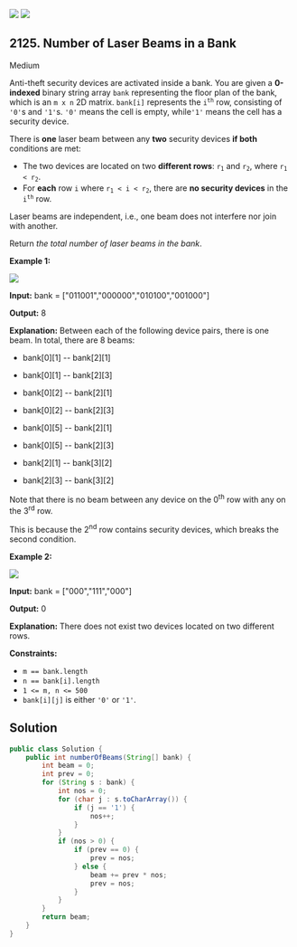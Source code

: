 [![](https://img.shields.io/github/stars/javadev/LeetCode-in-Java?label=Stars&style=flat-square)](https://github.com/javadev/LeetCode-in-Java)
[![](https://img.shields.io/github/forks/javadev/LeetCode-in-Java?label=Fork%20me%20on%20GitHub%20&style=flat-square)](https://github.com/javadev/LeetCode-in-Java/fork)

## 2125\. Number of Laser Beams in a Bank

Medium

Anti-theft security devices are activated inside a bank. You are given a **0-indexed** binary string array `bank` representing the floor plan of the bank, which is an `m x n` 2D matrix. `bank[i]` represents the <code>i<sup>th</sup></code> row, consisting of `'0'`s and `'1'`s. `'0'` means the cell is empty, while`'1'` means the cell has a security device.

There is **one** laser beam between any **two** security devices **if both** conditions are met:

*   The two devices are located on two **different rows**: <code>r<sub>1</sub></code> and <code>r<sub>2</sub></code>, where <code>r<sub>1</sub> < r<sub>2</sub></code>.
*   For **each** row `i` where <code>r<sub>1</sub> < i < r<sub>2</sub></code>, there are **no security devices** in the <code>i<sup>th</sup></code> row.

Laser beams are independent, i.e., one beam does not interfere nor join with another.

Return _the total number of laser beams in the bank_.

**Example 1:**

![](https://assets.leetcode.com/uploads/2021/12/24/laser1.jpg)

**Input:** bank = ["011001","000000","010100","001000"]

**Output:** 8

**Explanation:** Between each of the following device pairs, there is one beam. In total, there are 8 beams: 

* bank[0][1] -- bank[2][1] 

* bank[0][1] -- bank[2][3] 

* bank[0][2] -- bank[2][1] 

* bank[0][2] -- bank[2][3] 

* bank[0][5] -- bank[2][1] 

* bank[0][5] -- bank[2][3] 

* bank[2][1] -- bank[3][2] 

* bank[2][3] -- bank[3][2] 
  
Note that there is no beam between any device on the 0<sup>th</sup> row with any on the 3<sup>rd</sup> row. 

This is because the 2<sup>nd</sup> row contains security devices, which breaks the second condition.

**Example 2:**

![](https://assets.leetcode.com/uploads/2021/12/24/laser2.jpg)

**Input:** bank = ["000","111","000"]

**Output:** 0

**Explanation:** There does not exist two devices located on two different rows.

**Constraints:**

*   `m == bank.length`
*   `n == bank[i].length`
*   `1 <= m, n <= 500`
*   `bank[i][j]` is either `'0'` or `'1'`.

## Solution

```java
public class Solution {
    public int numberOfBeams(String[] bank) {
        int beam = 0;
        int prev = 0;
        for (String s : bank) {
            int nos = 0;
            for (char j : s.toCharArray()) {
                if (j == '1') {
                    nos++;
                }
            }
            if (nos > 0) {
                if (prev == 0) {
                    prev = nos;
                } else {
                    beam += prev * nos;
                    prev = nos;
                }
            }
        }
        return beam;
    }
}
```